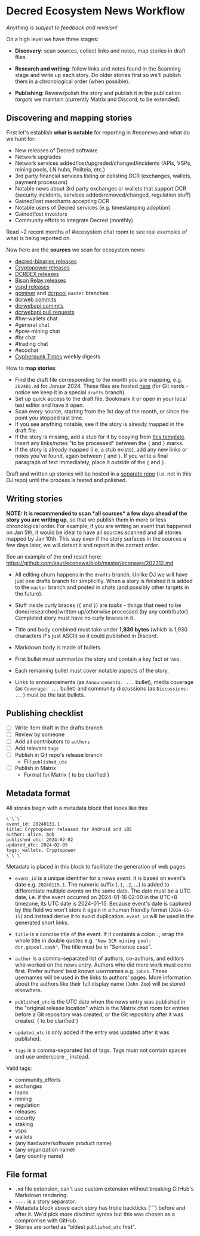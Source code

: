# Decred Ecosystem News Workflow

*Anything is subject to feedback and revision!*

On a high level we have three stages:

- **Discovery**: scan sources, collect links and notes, map stories in draft files.

- **Research and writing**: follow links and notes found in the Scanning stage and write up each story. Do older stories first so we'll publish them in a chronological order (when possible).

- **Publishing**: Review/polish the story and publish it in the publication *targets* we maintain (currently Matrix and Discord, to be extended).


## Discovering and mapping stories

First let's establish **what is notable** for reporting in #econews and what do we hunt for:

- New releases of Decred software
- Network upgrades
- Network services added/lost/upgraded/changed/incidents (APIs, VSPs, mining pools, LN hubs, Politeia, etc.)
- 3rd party financial services listing or delisting DCR (exchanges, wallets, payment processors)
- Notable news about 3rd party exchanges or wallets that support DCR (security incidents, services added/removed/changed, regulation stuff)
- Gained/lost merchants accepting DCR
- Notable users of Decred services (e.g. timestamping adoption)
- Gained/lost investors
- Community effots to integrate Decred (monthly)

Read ~2 recent months of #ecosystem chat room to see real examples of what is being reported on.

Now here are the **sources** we scan for ecosystem news:

- [decred-binaries releases](https://github.com/decred/decred-binaries/releases)
- [Cryptopower releases](https://github.com/crypto-power/cryptopower/releases)
- [DCRDEX releases](https://github.com/decred/dcrdex/releases)
- [Bison Relay releases](https://github.com/companyzero/bisonrelay/releases)
- [vspd releases](https://github.com/decred/vspd/releases)
- [gominer](https://github.com/decred/gominer/commits/master) and [dcrpool](https://github.com/decred/dcrpool/commits/master) `master` branches
- [dcrweb commits](https://github.com/decred/dcrweb/commits/master)
- [dcrwebapi commits](https://github.com/decred/dcrwebapi/commits/master)
- [dcrwebapi pull requests](https://github.com/decred/dcrwebapi/pulls?q=is%3Apr)
- #hw-wallets chat
- #general chat
- #pow-mining chat
- #br chat
- #trading chat
- #ecochat
- [Cypherpunk Times](https://www.cypherpunktimes.com/page/2/) weekly digests

How to **map stories**:

- Find the draft file corresponding to the month you are mapping, e.g. `202401.md` for Januar 2024. These files are hosted [here](https://github.com/xaur/econews/tree/drafts/econews) (for Git nerds - notice we keep it in a special `drafts` branch).
- Set up quick access to the draft file. Bookmark it or open in your local text editor and have it open.
- Scan every source, starting from the 1st day of the month, or since the point you stopped last time.
- If you see anything notable, see if the story is already mapped in the draft file.
- If the story is missing, add a stub for it by copying from [this template](https://github.com/xaur/econews/blob/drafts/templates.md). Insert any links/notes "to be processed" between the `{` and `}` marks.
- If the story is already mapped (i.e. a stub exists), add any new links or notes you've found, again between `{` and `}`. If you write a final paragraph of text immediately, place it *outside* of the `{` and `}`.

Draft and written up stories will be hosted in a [separate repo](https://github.com/xaur/econews) (i.e. not in this DJ repo) until the process is tested and polished.


## Writing stories

**NOTE: It is recommended to scan \*all sources\* a few days ahead of the story you are writing up**, so that we publish them in more or less chronological order. For example, if you are writing an event that happened on Jan 5th, it would be ideal to have all sources scanned and all stories mapped by Jan 10th. This way even if the story surfaces in the sources a few days later, we will detect it and report in the correct order.

See an example of the end result here: https://github.com/xaur/econews/blob/master/econews/202312.md

- All editing churn happens in the `drafts` branch. Unlike DJ we will have just one drafts branch for simplicitly. When a story is finished it is added to the `master` branch and posted in chats (and possibly other targets in the future).

- Stuff inside curly braces (`{` and `}`) are *tasks* - things that need to be done/researched/written up/otherwise processed (by any contributor). Completed story must have no curly braces in it.

- Title and body combined must take under **1,930 bytes** (which is 1,930 characters if's just ASCII) so it could published in Discord.

- Markdown body is made of bullets.

- First bullet must summarize the story and contain a key fact or two.

- Each remaining bullet must cover notable aspects of the story.

- Links to announcements (as `Announcements: ...` bullet), media coverage (as `Coverage: ...` bullet) and community discussions (as `Discussions: ...`) must be the last bullets.


## Publishing checklist

- [ ] Write item draft in the drafts branch
- [ ] Review by someone
- [ ] Add all contributors to `authors`
- [ ] Add relevant `tags`
- [ ] Publish in Git repo's release branch
  - Fill `published_utc`
- [ ] Publish in Matrix
  - Format for Matrix { to be clarified }


## Metadata format

All stories begin with a metadata block that looks like this:

```
\`\`\`
event_id: 20240131.1
title: Cryptopower released for Android and iOS
author: alice, bob
published_utc: 2024-02-02
updated_utc: 2024-02-05
tags: wallets, Cryptopower
\`\`\`
```

Metadata is placed in this block to facilitate the generation of web pages.

- `event_id` is a unique identifier for a news *event*. It is based on event's date e.g. `20240115.1`. The numeric suffix (`.1`, `.2`, ...) is added to differentiate multiple events on the same date. The date must be a UTC date, i.e. if the event occurred on 2024-01-16 02:00 in the UTC+8 timezone, its UTC date is 2024-01-15. Because event's date is captured by this field we won't store it again in a human friendly format (`2024-01-15`) and instead derive it to avoid duplication. `event_id` will be used in the generated short links.

- `title` is a concise title of the event. If it containts a colon `:`, wrap the whole title in double quotes e.g. `"New DCR mining pool: dcr.gopool.cash"`. The title must be in "Sentence case".

- `author` is a comma-separated list of authors, co-authors, and editors who worked on the news entry. Authors who did more work must come first. Prefer authors' best known *usernames* e.g. `johnz`. These usernames will be used in the links to authors' pages. More information about the authors like their full display name (`John Zoo`) will be stored elsewhere.

- `published_utc` is the UTC date when the news entry was published in the "original release location" which is the Matrix chat room for entries before a Git repository was created, or the Git repository after it was created. { to be clarified }

- `updated_utc` is only added if the entry was updated after it was published.

- `tags` is a comma-separated list of tags. Tags must not contain spaces and use underscore `_` instead.

Valid tags:

- community_efforts
- exchanges
- loans
- mining
- regulation
- releases
- security
- staking
- vsps
- wallets
- (any hardware/software product name)
- (any organization name)
- (any country name)


## File format

- `.md` file extension, can't use custom extension without breaking GitHub's Markdown rendering.
- `----` is a story separator.
- Metadata block above each story has triple backticks (\`\`\`) before and after it. We'd pick more disctinct syntax but this was chosen as a compromise with GitHub.
- Stories are sorted as "oldest `published_utc` first".
